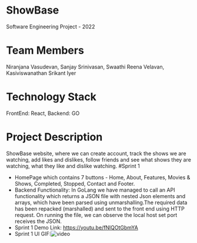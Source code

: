 # ShowBase
Software Engineering Project - 2022
# Team Members
Niranjana Vasudevan, Sanjay Srinivasan, Swaathi Reena Velavan, Kasiviswanathan Srikant Iyer
# Technology Stack
FrontEnd: React, Backend: GO
# Project Description
ShowBase website, where we can create account, track the shows we are watching, add likes and dislikes, follow friends and see what shows they are watching, 
what they like and dislike watching.
#Sprint 1
- HomePage which contains 7 buttons - Home, About, Features, Movies & Shows, Completed, Stopped, Contact and Footer.
- Backend Functionality: In GoLang we have managed to call an API functionality which returns a JSON file with nested Json elements and arrays, which have been parsed using unmarshalling.The required data has been repacked (marshalled) and sent to the front end using HTTP request. On running the file, we can observe the local host set port receives the JSON.
- Sprint 1 Demo Link: https://youtu.be/fNlQOtGbmYA
- Sprint 1 UI GIF:![video](https://user-images.githubusercontent.com/71694219/158490462-1cd3c540-0e1a-4e69-ac69-60f4c073feb2.gif)
